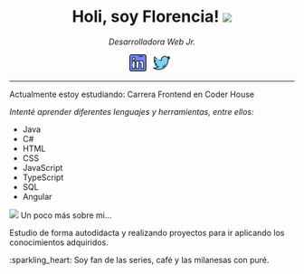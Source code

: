 <div align="center">
  <h1>Holi, soy Florencia! <img src="https://media.giphy.com/media/mGcNjsfWAjY5AEZNw6/giphy.gif" width="50"></h1>
   <p><em>Desarrolladora Web Jr.</em></p>
</div>
<p align='center'>
   <a href="https://www.linkedin.com/in/florencia-dubininkas/"><img height="30" src="https://raw.githubusercontent.com/8bithemant/8bithemant/master/linkedin.png?raw=true"></a>&nbsp;&nbsp;
<a href="https://twitter.com/ohmycoffee_"><img height="30" src="https://raw.githubusercontent.com/8bithemant/8bithemant/master/twitter.png?raw=true"></a>&nbsp;&nbsp;
 </p>
<hr>
  Actualmente estoy estudiando: Carrera Frontend en Coder House
  
<p><em>Intenté aprender diferentes lenguajes y herramientas, entre ellos:</em><p>
 <ul>
 <li type="disc"> Java </li>
 <li type="disc"> C#</li>
 <li type="disc"> HTML </li>
 <li type="disc">CSS</li>
 <li type="disc">JavaScript</li>
 <li type="disc">TypeScript</li>
 <li type="disc">SQL</li>
 <li type="disc">Angular</li>
 </ul>
 
<p><img src="https://media.giphy.com/media/VgCDAzcKvsR6OM0uWg/giphy.gif" width="50"> Un poco más sobre mi...</p>
<p>Estudio de forma autodidacta y realizando proyectos para ir aplicando los conocimientos adquiridos.</p>
<p>:sparkling_heart: Soy fan de las series, café y las milanesas con puré.</p>

